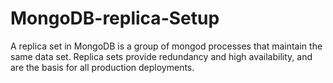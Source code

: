 # MongoDB-replica-Setup
A replica set in MongoDB is a group of mongod processes that maintain the same data set. Replica sets provide redundancy and high availability, and are the basis for all production deployments.
